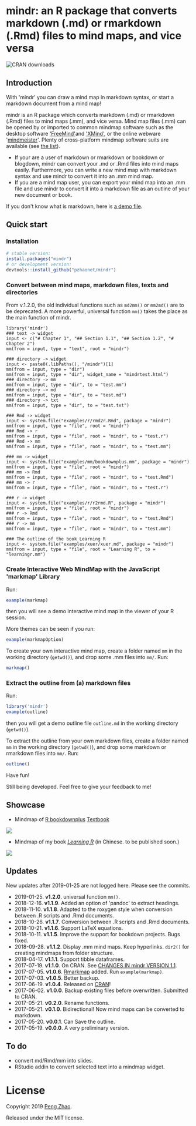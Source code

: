# mindr: an R package that converts markdown (.md) or rmarkdown (.Rmd) files to mind maps, and vice versa

 ![CRAN downloads](http://cranlogs.r-pkg.org/badges/grand-total/mindr)

## Introduction

With 'mindr' you can draw a mind map in markdown syntax, or start a markdown document from a mind map!

mindr is an R package which converts markdown (.md) or rmarkdown (.Rmd) files to mind maps (.mm), and vice versa. Mind map files (.mm) can be opened by or imported to common mindmap software such as the desktop software ['FreeMind'](http://freemind.sourceforge.net/wiki/index.php/Main_Page)and ['XMind'](http://www.xmind.net), or the online webware '[mindmeister](https://www.mindmeister.com/)'. Plenty of cross-platform mindmap software suits are available (see [the list](https://en.wikipedia.org/wiki/List_of_concept-_and_mind-mapping_software)).

- If your are a  user of markdown or  rmarkdown or bookdown or blogdown, mindr can convert your .md or .Rmd files into mind maps easily. Furthermore, you can write a new mind map with markdown syntax and use mindr to convert it into an .mm mind map.
- If you are a mind map user, you can export your mind map into an .mm file and use mindr to convert it into a markdown file as an outline of your new document or book.

If you don't know what is markdown, here is [a demo file](https://github.com/pzhaonet/mindr/blob/master/inst/examples/md/bookdownplus1.md).

## Quick start

### Installation

```R
# stable version:
install.packages("mindr")
# or development version:
devtools::install_github("pzhaonet/mindr")
```

### Convert between mind maps, markdown files, texts and directories 

From v.1.2.0, the old individual functions such as `md2mm()` or `mm2md()` are to be deprecated. A more powerful, universal function `mm()` takes the place as the main function of mindr.

```
library('mindr')
### text -> widget
input <- c("# Chapter 1", "## Section 1.1", "## Section 1.2", "# Chapter 2")
mm(from = input, type = "text", root = "mindr")

### directory -> widget
input <- paste0(.libPaths(), "/mindr")[1]
mm(from = input, type = "dir")
mm(from = input, type = "dir", widget_name = "mindrtest.html")
### directory -> mm
mm(from = input, type = "dir", to = "test.mm")
### directory -> md
mm(from = input, type = "dir", to = "test.md")
### directory -> txt
mm(from = input, type = "dir", to = "test.txt")

### Rmd -> widget
input <- system.file("examples/r/rmd2r.Rmd", package = "mindr")
mm(from = input, type = "file", root = "mindr")
### Rmd -> r
mm(from = input, type = "file", root = "mindr", to = "test.r")
### Rmd -> mm
mm(from = input, type = "file", root = "mindr", to = "test.mm")

### mm -> widget
input <- system.file("examples/mm/bookdownplus.mm", package = "mindr")
mm(from = input, type = "file", root = "mindr")
### mm -> Rmd
mm(from = input, type = "file", root = "mindr", to = "test.Rmd")
### mm -> r
mm(from = input, type = "file", root = "mindr", to = "test.r")

### r -> widget
input <- system.file("examples/r/r2rmd.R", package = "mindr")
mm(from = input, type = "file", root = "mindr")
### r -> Rmd
mm(from = input, type = "file", root = "mindr", to = "test.Rmd")
### r -> mm
mm(from = input, type = "file", root = "mindr", to = "test.mm")

### The outline of the book Learning R
input <- system.file("examples/xuer/xuer.md", package = "mindr")
mm(from = input, type = "file", root = "Learning R", to = "learningr.mm")
```

### Create Interactive Web MindMap with the JavaScript 'markmap' Library

Run: 

```R
example(markmap)
```

then you will see a demo interactive mind map in the viewer of your R session. 

More themes can be seen if you run:

```R
example(markmapOption)
```

To create your own interactive mind map, create a folder named `mm` in the working directory (`getwd()`), and drop some .mm files into `mm/`. Run:

```R
markmap()
```

### Extract the outline from (a) markdown files

Run: 

```R
library('mindr')
example(outline)
```
then you will get a demo outline file `outline.md` in the working directory (`getwd()`). 

To extract the outline from your own markdown files, create a folder named `mm` in the working directory (`getwd()`), and drop some markdown or rmarkdown files into `mm/`. Run:

```R
outline()
```


Have fun!

Still being developed. Feel free to give your feedback to me!

## Showcase

- Mindmap of [R bookdownplus](https://github.com/pzhaonet/bookdownplus) [Textbook](https://github.com/pzhaonet/bookdownplus-textbook)

![](https://raw.githubusercontent.com/pzhaonet/mindr/master/showcase/mindr_bookdownplus.jpg)

- Mindmap of my book [*Learning R*](http://xuer.pzhao.net/) (in Chinese. to be published soon.)

![](https://raw.githubusercontent.com/pzhaonet/mindr/master/showcase/mindr_xuer.jpg)

## Updates

New updates after 2019-01-25 are not logged here. Please see the commits.

- 2019-01-25. **v1.2.0**. universal function `mm()`.
- 2018-12-16. **v1.1.9**. Added an option of 'pandoc' to extract headings.
- 2018-11-10. **v1.1.8**. Adapted to the roxygen style when conversion between .R scripts and .Rmd documents.
- 2018-10-26. **v1.1.7**. Conversion between .R scripts and .Rmd documents.
- 2018-10-21. **v1.1.6**. Support LaTeX equations.
- 2018-10-11. **v1.1.5**. Improve the support for bookdown projects. Bugs fixed.
- 2018-09-28. **v1.1.2**. Display .mm mind maps. Keep hyperlinks. `dir2()` for creating mindmaps from folder structure.
- 2018-04-17. **v1.1.1**. Support tibble dataframes.
- 2017-07-19. **v1.1.0**. On CRAN. See [CHANGES IN mindr VERSION 1.1](https://github.com/pzhaonet/mindr/releases/tag/v1.1).
- 2017-07-05. **v1.0.6**. [Rmarkmap](https://github.com/seifer08ms/Rmarkmap) added. Run `example(markmap)`.
- 2017-07-03. **v1.0.5**. Better backup.
- 2017-06-19. **v1.0.4**. Released on [CRAN](https://cran.r-project.org/web/packages/mindr)!
- 2017-06-02. **v1.0.0**. Backup existing files before overwritten. Submitted to CRAN.
- 2017-05-21. **v0.2.0**. Rename functions.
- 2017-05-21. **v0.1.0**. Bidirectional! Now mind maps can be converted to markdown.
- 2017-05-20. **v0.0.1**. Can Save the outline.
- 2017-05-19. **v0.0.0**. A very preliminary version.

## To do

- convert md/Rmd/mm into slides.
- RStudio addin to convert selected text into a mindmap widget.

# License

Copyright 2019 [Peng Zhao](http://pzhao.org).

Released under the MIT license.

